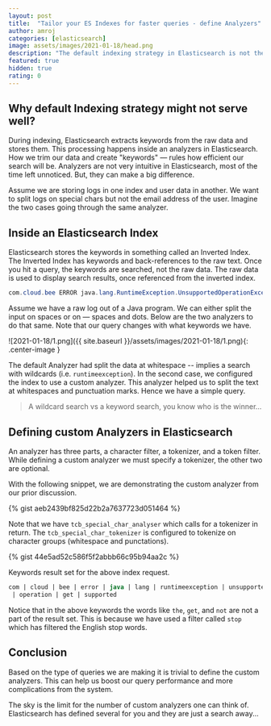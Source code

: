 ```yaml
---
layout: post
title:  "Tailor your ES Indexes for faster queries - define Analyzers"
author: amroj
categories: [elasticsearch]
image: assets/images/2021-01-18/head.png
description: "The default indexing strategy in Elasticsearch is not the best option for you. Understanding how ES stores the data has an impact on search performance is trivial."
featured: true
hidden: true
rating: 0
---
```


## Why default Indexing strategy might not serve well?

During indexing, Elasticsearch extracts keywords from the raw data and stores them. This processing happens inside an analyzers in Elasticsearch. How we trim our data and create "keywords" — rules how efficient our search will be. Analyzers are not very intuitive in Elasticsearch, most of the time left unnoticed. But, they can make a big difference.

Assume we are storing logs in one index and user data in another. We want to split logs on special chars but not the email address of the user. Imagine the two cases going through the same analyzer.

## Inside an Elasticsearch Index

Elasticsearch stores the keywords in something called an Inverted Index. The Inverted Index has keywords and back-references to the raw text. Once you hit a query, the keywords are searched, not the raw data. The raw data is used to display search results, once referenced from the inverted index.

```java
com.cloud.bee ERROR java.lang.RuntimeException.UnsupportedOperationException The operation get is not supported.
```

Assume we have a raw log out of a Java program. We can either split the input on spaces or on — spaces and dots. Below are the two analyzers to do that same. Note that our query changes with what keywords we have.

![2021-01-18/1.png]({{ site.baseurl }}/assets/images/2021-01-18/1.png){: .center-image }

The default Analyzer had split the data at whitespace -- implies a search with wildcards (i.e. `runtimeexception`). In the second case, we configured the index to use a custom analyzer. This analyzer helped us to split the text at whitespaces and punctuation marks. Hence we have a simple query.

> A wildcard search vs a keyword search, you know who is the winner...

## Defining custom Analyzers in Elasticsearch

An analyzer has three parts, a character filter, a tokenizer, and a token filter. While defining a custom analyzer we must specify a tokenizer, the other two are optional.

With the following snippet, we are demonstrating the custom analyzer from our prior discussion.

{% gist aeb2439bf825d22b2a7637723d051464 %}

Note that we have `tcb_special_char_analyser` which calls for a tokenizer in return. The `tcb_special_char_tokenizer` is configured to tokenize on character groups (whitespace and punctations).

{% gist 44e5ad52c586f5f2abbb66c95b94aa2c %}

Keywords result set for the above index request.

```sql
com | cloud | bee | error | java | lang | runtimeexception | unsupportedpperationexception
 | operation | get | supported
```

Notice that in the above keywords the words like `the`, `get`, and `not` are not a part of the result set. This is because we have used a filter called `stop` which has filtered the English stop words.

## Conclusion

Based on the type of queries we are making it is trivial to define the custom analyzers. This can help us boost our query performance and more complications from the system.

The sky is the limit for the number of custom analyzers one can think of. Elasticsearch has defined several for you and they are just a search away...